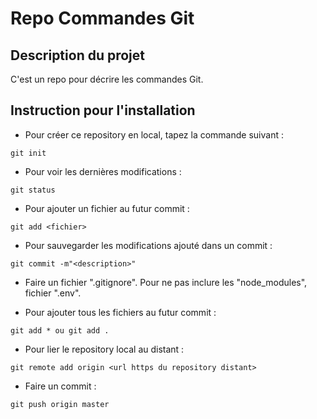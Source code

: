 # Repo Commandes Git

## Description du projet
C'est un repo pour décrire les commandes Git.

## Instruction pour l'installation
 * Pour créer ce repository en local, tapez la commande suivant :
``` shell
git init
```

 * Pour voir les dernières modifications :
``` shell
git status
```

 * Pour ajouter un fichier au futur commit :
``` shell
git add <fichier>
```

 * Pour sauvegarder les modifications ajouté dans un commit :
``` shell
git commit -m"<description>"
```

 * Faire un fichier ".gitignore". Pour ne pas inclure les "node_modules", fichier ".env".

 * Pour ajouter tous les fichiers au futur commit :
``` shell
git add * ou git add .
```

 * Pour lier le repository local au distant :
``` shell
git remote add origin <url https du repository distant>
```

 * Faire un commit :
``` shell
git push origin master
```